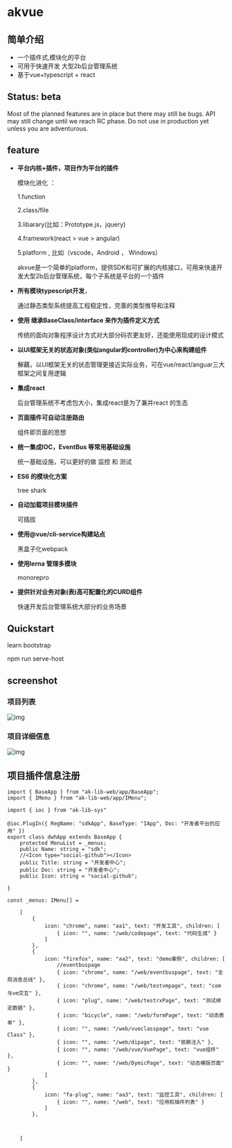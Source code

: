 # akvue
## 简单介绍
- 一个插件式,模块化的平台 
- 可用于快速开发 大型2b后台管理系统  
- 基于vue+typescript + react

## Status: beta

Most of the planned features are in place but there may still be bugs. API may still change until we reach RC phase. Do not use in production yet unless you are adventurous.


## feature

+  **平台内核+插件，项目作为平台的插件**

   模块化进化 ： 

   1.function 

   2.class/file   

   3.libarary(比如：Prototype.js，jquery) 

   4.framework(react > vue > angular)

   5.platform  , 比如（vscode，Android ， Windows）

   akvue是一个简单的platform，提供SDK和可扩展的内核接口，可用来快速开发大型2b后台管理系统，每个子系统是平台的一个插件

+  **所有模块typescript开发**，

   通过静态类型系统提高工程稳定性，完善的类型推导和注释

+  **使用 继承BaseClass/interface 来作为插件定义方式**

   传统的面向对象程序设计方式对大部分码农更友好，还能使用现成的设计模式

+  **以UI框架无关的状态对象(类似angular的controller)为中心来构建组件**

   解藕，以UI框架无关的状态管理更接近实际业务，可在vue/react/anguar三大框架之间复用逻辑

+  **集成react**

    后台管理系统不考虑包大小，集成react是为了兼并react 的生态

+ **页面插件可自动注册路由**

   组件即页面的思想

+  **统一集成IOC，EventBus 等常用基础设施**

   统一基础设施，可以更好的做 监控 和 测试

+  **ES6 的模块化方案**

   tree shark

+  **自动加载项目模块插件**

    可插拔

+  **使用@vue/cli-service构建站点**

   黑盒子化webpack

+  **使用lerna 管理多模块**

   monorepro

+  **提供针对业务对象(表)高可配置化的CURD组件**

   快速开发后台管理系统大部分的业务场景

## Quickstart

  
  learn bootstrap

  
  npm run serve-host

## screenshot

### 项目列表


![img](https://lusess123.github.io/akvue/img/applist.jpg)




 ### 项目详细信息

![img](https://lusess123.github.io/akvue/img/sdkapp.jpg)


  ## 项目插件信息注册

```
import { BaseApp } from "ak-lib-web/app/BaseApp";
import { IMenu } from "ak-lib-web/app/IMenu";

import { ioc } from "ak-lib-sys"

@ioc.PlugIn({ RegName: "sdkApp", BaseType: "IApp", Doc: "开发者平台的应用" })
export class dwhApp extends BaseApp {
    protected MenuList = _menus;
    public Name: string = "sdk";
    //<Icon type="social-github"></Icon>
    public Title: string = "开发者中心";
    public Doc: string = "开发者中心";
    public Icon: string = "social-github";

}

const _menus: IMenu[] =

    [
        {
            icon: "chrome", name: "aa1", text: "开发工具", children: [
                { icon: "", name: "/web/codepage", text: "代码生成" }
            ]
        },
        {
            icon: "firefox", name: "aa2", text: "demo案例", children: [
                //eventbuspage
                { icon: "chrome", name: "/web/eventbuspage", text: "全局消息总线" },
                { icon: "chrome", name: "/web/testvmpage", text: "com与vm交互" },
                { icon: "plug", name: "/web/testrxPage", text: "测试绑定数据" },
                { icon: "bicycle", name: "/web/formPage", text: "动态表单" },
                { icon: "", name: "/web/vueclasspage", text: "vue Class" },
                { icon: "", name: "/web/dipage", text: "依赖注入" },
                { icon: "", name: "/web/vue/VuePage", text: "vue组件" },
                { icon: "", name: "/web/DymicPage", text: "动态模版页面" }
            ]
        },
        {
            icon: "fa-plug", name: "aa3", text: "监控工具", children: [
                { icon: "", name: "/web", text: "应用和插件列表" }
            ]
        },



    ]

  ```